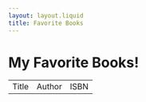 ```yaml
---
layout: layout.liquid
title: Favorite Books
---
```


# My **Favorite** Books!
<table id="books">
  <tr><td>Title</td><td>Author</td><td>ISBN</td></tr>
</table>
